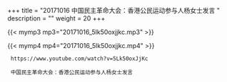 +++
title = "20171016  中国民主革命大会：香港公民运动参与人杨女士发言 "
description = ""
weight = 20
+++

{{< mymp3 mp3="20171016_5lk50oxjjkc.mp3" >}}

{{< mymp4 mp4="20171016_5lk50oxjjkc.mp4" >}}

     https://www.youtube.com/watch?v=5Lk50oxJjKc 
     
     中国民主革命大会：香港公民运动参与人杨女士发言 
